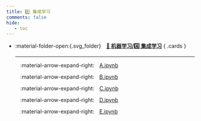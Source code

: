 ```yaml
---
title: 4️⃣ 集成学习
comments: false
hide:
   - toc
---
```


<div class="grid cards index-info" markdown>

-   :material-folder-open:{.svg_folder}&emsp;__[👺 机器学习/4️⃣ 集成学习](./index.md)__
{ .cards }

	---

	&emsp;:material-arrow-expand-right:&emsp;[A.ipynb](./A.ipynb)

	&emsp;:material-arrow-expand-right:&emsp;[B.ipynb](./B.ipynb)

	&emsp;:material-arrow-expand-right:&emsp;[C.ipynb](./C.ipynb)

	&emsp;:material-arrow-expand-right:&emsp;[D.ipynb](./D.ipynb)

	&emsp;:material-arrow-expand-right:&emsp;[E.ipynb](./E.ipynb)

</div>